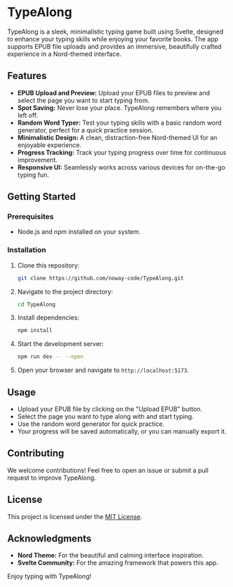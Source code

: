 # TypeAlong

TypeAlong is a sleek, minimalistic typing game built using Svelte, designed to enhance your typing skills while enjoying your favorite books. The app supports EPUB file uploads and provides an immersive, beautifully crafted experience in a Nord-themed interface.

## Features

- **EPUB Upload and Preview:** Upload your EPUB files to preview and select the page you want to start typing from.
- **Spot Saving:** Never lose your place. TypeAlong remembers where you left off.
- **Random Word Typer:** Test your typing skills with a basic random word generator, perfect for a quick practice session.
- **Minimalistic Design:** A clean, distraction-free Nord-themed UI for an enjoyable experience.
- **Progress Tracking:** Track your typing progress over time for continuous improvement.
- **Responsive UI:** Seamlessly works across various devices for on-the-go typing fun.

## Getting Started

### Prerequisites
- Node.js and npm installed on your system.

### Installation
1. Clone this repository:
   ```bash
   git clone https://github.com/noway-code/TypeAlong.git
   ```
2. Navigate to the project directory:
   ```bash
   cd TypeAlong
   ```
3. Install dependencies:
   ```bash
   npm install
   ```
4. Start the development server:
   ```bash
   npm run dev -- --open
   ```
5. Open your browser and navigate to `http://localhost:5173`.

## Usage
- Upload your EPUB file by clicking on the "Upload EPUB" button.
- Select the page you want to type along with and start typing.
- Use the random word generator for quick practice.
- Your progress will be saved automatically, or you can manually export it.

## Contributing
We welcome contributions! Feel free to open an issue or submit a pull request to improve TypeAlong.

## License
This project is licensed under the [MIT License](LICENSE).

## Acknowledgments
- **Nord Theme:** For the beautiful and calming interface inspiration.
- **Svelte Community:** For the amazing framework that powers this app.

Enjoy typing with TypeAlong!


